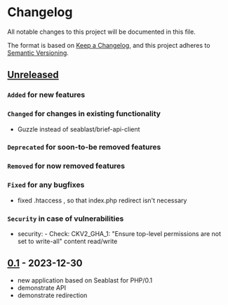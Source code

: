 # Changelog
All notable changes to this project will be documented in this file.

The format is based on [Keep a Changelog](https://keepachangelog.com/en/1.0.0/),
and this project adheres to [Semantic Versioning](https://semver.org/spec/v2.0.0.html).

## [Unreleased]
### `Added` for new features

### `Changed` for changes in existing functionality
- Guzzle instead of seablast/brief-api-client

### `Deprecated` for soon-to-be removed features

### `Removed` for now removed features

### `Fixed` for any bugfixes
- fixed .htaccess , so that index.php redirect isn't necessary

### `Security` in case of vulnerabilities
- security: - Check: CKV2_GHA_1: "Ensure top-level permissions are not set to write-all" content read/write

## [0.1] - 2023-12-30
- new application based on Seablast for PHP/0.1
- demonstrate API
- demonstrate redirection

[Unreleased]: https://github.com/WorkOfStan/seablast-dist/compare/v0.1...HEAD
[0.1]: https://github.com/WorkOfStan/seablast-dist/releases/tag/v0.1
